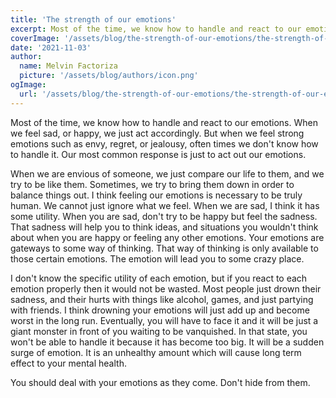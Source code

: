 ```yaml
---
title: 'The strength of our emotions'
excerpt: Most of the time, we know how to handle and react to our emotions. When we feel sad, or happy, we just act accordingly. 
coverImage: '/assets/blog/the-strength-of-our-emotions/the-strength-of-our-emotions.jpg'
date: '2021-11-03'
author:
  name: Melvin Factoriza
  picture: '/assets/blog/authors/icon.png'
ogImage:
  url: '/assets/blog/the-strength-of-our-emotions/the-strength-of-our-emotions.jpg'
---
```

Most of the time, we know how to handle and react to our emotions. When we feel sad, or happy, we just act accordingly. But when we feel strong emotions such as envy, regret, or jealousy, often times we don't know how to handle it. Our most common response is just to act out our emotions. 

When we are envious of someone, we just compare our life to them, and we try to be like them. Sometimes, we try to bring them down in order to balance things out. I think feeling our emotions is necessary to be truly human. We cannot just ignore what we feel. When we are sad, I think it has some utility. When you are sad, don't try to be happy but feel the sadness. That sadness will help you to think ideas, and situations you wouldn't think about when you are happy or feeling any other emotions. Your emotions are gateways to some way of thinking. That way of thinking is only available to those certain emotions. The emotion will lead you to some crazy place.

I don't know the specific utility of each emotion, but if you react to each emotion properly then it would not be wasted. Most people just drown their sadness, and their hurts with things like alcohol, games, and just partying with friends. I think drowning your emotions will just add up and become worst in the long run. Eventually, you will have to face it and it will be just a giant monster in front of you waiting to be vanquished. In that state, you won't be able to handle it because it has become too big. It will be a sudden surge of emotion. It is an unhealthy amount which will cause long term effect to your mental health. 

You should deal with your emotions as they come. Don't hide from them. 